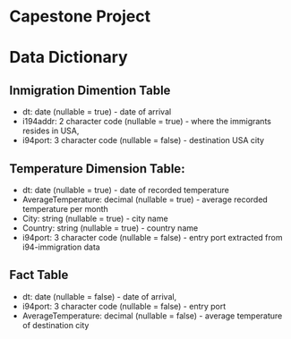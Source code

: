 # Capestone Project 

# **Data Dictionary**
## Inmigration Dimention Table
* dt: date (nullable = true) - date of arrival
* i194addr: 2 character code (nullable = true) - where the immigrants resides in USA,
* i94port: 3 character code (nullable = false) - destination USA city

## Temperature Dimension Table:
* dt: date (nullable = true) - date of recorded temperature
* AverageTemperature: decimal (nullable = true) - average recorded temperature per month
* City: string (nullable = true) - city name
* Country: string (nullable = true) - country name
* i94port: 3 character code (nullable = false) - entry port extracted from i94-immigration data
    
## Fact Table
* dt: date (nullable = false) - date of arrival,
* i94port: 3 character code (nullable = false) - entry port
* AverageTemperature: decimal (nullable = false) - average temperature of destination city
